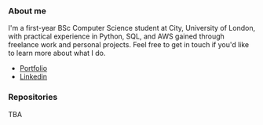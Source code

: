 ### **About me**

I'm a first-year BSc Computer Science student at City, University of London, with practical experience in Python, SQL, and AWS gained through freelance work and personal projects. Feel free to get in touch if you'd like to learn more about what I do.

- [Portfolio](https://medium.com/@armaanshafique786)
- [Linkedin](https://www.linkedin.com/in/armaan-shafique-0896ab238/)

### **Repositories**

TBA

